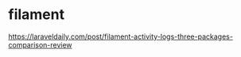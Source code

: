 # filament

<!-- Contenuto migrato da _docs/filament.txt -->

https://laraveldaily.com/post/filament-activity-logs-three-packages-comparison-review

